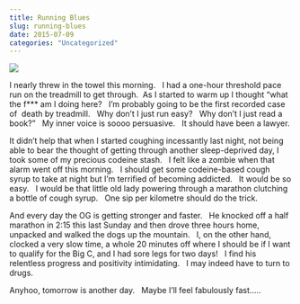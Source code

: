 ```yaml
---
title: Running Blues
slug: running-blues
date: 2015-07-09
categories: "Uncategorized"
---
```


<p><img src="http://res.cloudinary.com/dy6grlu8z/image/upload/v1558842056/jceom0bsqqcaotxsrbx3.jpg"/></p>
<p>I nearly threw in the towel this morning.   I had a one-hour threshold pace run on the treadmill to get through.  As I started to warm up I thought “what the f*** am I doing here?   I’m probably going to be the first recorded case of  death by treadmill.   Why don’t I just run easy?   Why don’t I just read a book?”   My inner voice is soooo persuasive.   It should have been a lawyer.</p>
<p>It didn’t help that when I started coughing incessantly last night, not being able to bear the thought of getting through another sleep-deprived day, I took some of my precious codeine stash.   I felt like a zombie when that alarm went off this morning.   I should get some codeine-based cough syrup to take at night but I’m terrified of becoming addicted.   It would be so easy.   I would be that little old lady powering through a marathon clutching a bottle of cough syrup.   One sip per kilometre should do the trick.</p>
<p>And every day the OG is getting stronger and faster.   He knocked off a half marathon in 2:15 this last Sunday and then drove three hours home, unpacked and walked the dogs up the mountain.   I, on the other hand, clocked a very slow time, a whole 20 minutes off where I should be if I want to qualify for the Big C, and I had sore legs for two days!   I find his relentless progress and positivity intimidating.   I may indeed have to turn to drugs.</p>
<p>Anyhoo, tomorrow is another day.   Maybe I’ll feel fabulously fast…..</p>
<p> </p>







